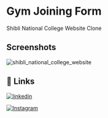 
# Gym Joining Form

Shibli National College Website Clone


## Screenshots

![shibli_national_college_website](https://github.com/AbuZaid55/shibli_national_college_website/assets/115403447/0699ea0c-fba5-40ef-9778-ac197d342e56)


## 🔗 Links
[![linkedin](https://img.shields.io/badge/linkedin-0A66C2?style=for-the-badge&logo=linkedin&logoColor=white)](https://www.linkedin.com/in/abu-zaid-83a7b023b)

[![Instagram](https://img.shields.io/badge/instagram-0A66C2?style=for-the-badge&logo=Instagram&logoColor=white)](https://www.instagram.com/its_abuzaid786/)
